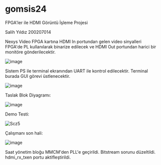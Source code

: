 # gomsis24
FPGA'ler ile HDMI Görüntü İşleme Projesi

Salih Yıldız 200207014

Nexys Video FPGA kartına HDMI In portundan gelen video sinyalleri FPGA'de PL kullanılarak binarize edilecek ve HDMI Out portundan harici bir monitöre gönderilecektir.

![image](https://github.com/samed12pqr/gomsis24/assets/165570990/e4517f39-f9f4-4140-9709-2e70f68db1f1)

Sistem PS ile terminal ekranından UART ile kontrol edilecektir. Terminal burada GUI görevi üstlenecektir.

![image](https://github.com/samed12pqr/gomsis24/assets/165570990/175d337e-41a6-4573-8f1d-12acf3edc4c6)

Taslak Blok Diyagramı:

![image](https://github.com/samed12pqr/gomsis24/assets/165570990/2cf303e4-304c-4906-8a6a-4ef39ed634a5)

Demo Testi:

![Scz5](https://github.com/samed12pqr/gomsis24/assets/165570990/c51ce03b-d46b-4473-8134-10455d40a0d5)


Çalışmanı son hali:

![image](https://github.com/samed12pqr/gomsis24/assets/165570990/d56e417d-7782-48c0-93ef-889a62abd6f5)

Saat yönetim bloğu MMCM'den PLL'e geçirildi. Bitstream sorunu düzeltildi. hdmi_rx_txen portu aktifleştirildi.


